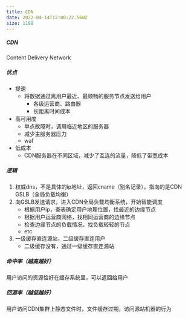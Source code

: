 ```yaml
---
title: CDN
date: 2022-04-14T12:00:22.560Z
size: 1188
---
```

##### CDN

Content Delivery Network

##### 优点

- 提速
  - 将数据通过离用户最近、最顺畅的服务节点发送给用户
    - 各级运营商、路由器
    - 长距离时间成本
- 高可用度
  - 单点故障时，调用临近地区的服务器
  - 减少主服务器压力
  - waf
- 低成本
  - CDN服务器在不同区域，减少了互连的流量，降低了带宽成本



##### 逻辑

1. 权威dns，不是具体的ip地址，返回cname（别名记录），指向的是CDN GSLB（全局负载均衡）
2. 向GSLB发送请求，进入CDN全局负载均衡系统，开始智能调度
   - 根据用户ip，查表确定用户地理位置，找最近的边缘节点
   - 根据用户运营商网络，找相同运营商的边缘节点
   - 检查边缘节点的负载情况，找负载较轻的节点
   - etc
3. 一级缓存直连源站，二级缓存直连用户
   - 二级缓存没有，通过一级缓存直连源站



##### 命中率（越高越好）

用户访问的资源恰好在缓存系统里，可以返回给用户

##### 回源率（越低越好）

用户访问CDN集群上静态文件时，文件缓存过期，访问源站机器的行为



